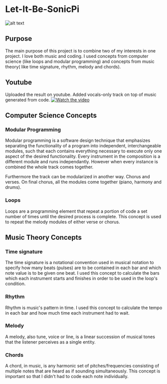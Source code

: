 # Let-It-Be-SonicPi
![alt text](https://i.imgur.com/0ikkeGe.png)

## Purpose
The main purpose of this project is to combine two of my interests in one project. I love both music and coding. I used concepts from computer science (like loops and modular programming) and concepts from music theory( like time signature, rhythm, melody and chords).

## Youtube
Uploaded the result on youtube. Added vocals-only track on top of music generated from code.
[![Watch the video](https://i.imgur.com/Gmwaovf.png)](https://www.youtube.com/watch?v=wBxcGCYj8GQ)

## Computer Science Concepts

### Modular Programming
Modular programming is a software design technique that emphasizes separating the functionality of a program into independent, interchangeable modules, such that each contains everything necessary to execute only one aspect of the desired functionality. Every instrument in the composition is a different module and runs independantly. However when every instance is combined the whole track comes together. 

Furthermore the track can be modularized in another way. Chorus and verses. On final chorus, all the modules come together (piano, harmony and drums).

### Loops
Loops are a programming element that repeat a portion of code a set number of times until the desired process is complete. This concept is used to repeat the melody modules of either verse or chorus.

## Music Theory Concepts
### Time signature
The time signature is a notational convention used in musical notation to specify how many beats (pulses) are to be contained in each bar and which note value is to be given one beat. I used this concept to calculate the bars which each instrument starts and finishes in order to be used in the loop's condition. 

### Rhythm
Rhythm is music's pattern in time. I used this concept to calculate the tempo in each bar and how much time each instrument had to wait. 

### Melody
A melody, also tune, voice or line, is a linear succession of musical tones that the listener perceives as a single entity.

### Chords
A chord, in music, is any harmonic set of pitches/frequencies consisting of multiple notes that are heard as if sounding simultaneously. This concept is important so that I didn't had to code each note individually.
